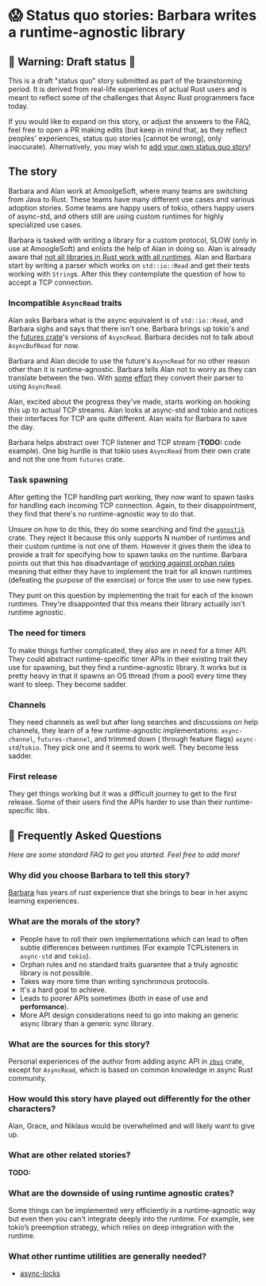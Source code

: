 # 😱 Status quo stories: Barbara writes a runtime-agnostic library


## 🚧 Warning: Draft status 🚧

This is a draft "status quo" story submitted as part of the brainstorming period. It is derived from
real-life experiences of actual Rust users and is meant to reflect some of the challenges that Async
Rust programmers face today.

If you would like to expand on this story, or adjust the answers to the FAQ, feel free to open a PR
making edits (but keep in mind that, as they reflect peoples' experiences, status quo stories
[cannot be wrong], only inaccurate). Alternatively, you may wish to
[add your own status quo story][htvsq]!

## The story

Barbara and Alan work at AmoolgeSoft, where many teams are switching from Java to Rust. These teams
have many different use cases and various adoption stories. Some teams are happy users of tokio,
others happy users of async-std, and others still are using custom runtimes for highly specialized
use cases.

Barbara is tasked with writing a library for a custom protocol, SLOW (only in use at AmoogleSoft)
and enlists the help of Alan in doing so. Alan is already aware that [not all libraries in Rust work
with all runtimes][nalirwwar]. Alan and Barbara start by writing a parser which works on
`std::io::Read` and get their tests working with `String`s. After this they contemplate the question
of how to accept a TCP connection.

### Incompatible `AsyncRead` traits

Alan asks Barbara what is the async equivalent is of `std::io::Read`, and Barbara sighs and says
that there isn't one. Barbara brings up tokio's and the [futures crate]'s versions of `AsyncRead`.
Barbara decides not to talk about `AsyncBufRead` for now.

Barbara and Alan decide to use the future's `AsyncRead` for no other reason other than it is
runtime-agnostic. Barbara tells Alan not to worry as they can translate between the two. With
[some](ahwas) [effort](bnah) they convert their parser to using `AsyncRead`.

Alan, excited about the progress they've made, starts working on hooking this up to actual TCP
streams. Alan looks at async-std and tokio and notices their interfaces for TCP are quite different.
Alan waits for Barbara to save the day.

Barbara helps abstract over TCP listener and TCP stream (**TODO:** code example). One big hurdle is
that tokio uses `AsyncRead` from their own crate and not the one from `futures` crate.

### Task spawning

After getting the TCP handling part working, they now want to spawn tasks for handling each incoming
TCP connection. Again, to their disappointment, they find that there's no runtime-agnostic way to do
that.

Unsure on how to do this, they do some searching and find the [`agnostik`] crate. They reject it
because this only supports N number of runtimes and their custom runtime is not one of them.
However it gives them the idea to provide a trait for specifying how to spawn tasks on the runtime.
Barbara points out that this has disadvantage of [working against orphan rules] meaning that either
they have to implement the trait for all known runtimes (defeating the purpose of the exercise) or
force the user to use new types.

They punt on this question by implementing the trait for each of the known runtimes. They're
disappointed that this means their library actually isn't runtime agnostic.

### The need for timers

To make things further complicated, they also are in need for a timer API. They could abstract
runtime-specific timer APIs in their existing trait they use for spawning, but they find a
runtime-agnostic library. It works but is pretty heavy in that it spawns an OS thread (from a pool)
every time they want to sleep. They become sadder.

### Channels

They need channels as well but after long searches and discussions on help channels, they learn of
a few runtime-agnostic implementations: `async-channel`, `futures-channel`, and trimmed down (
through feature flags) `async-std`/`tokio`. They pick one and it seems to work well. They become
less sadder.

### First release

They get things working but it was a difficult journey to get to the first release. Some of their
users find the APIs harder to use than their runtime-specific libs.

## 🤔 Frequently Asked Questions

*Here are some standard FAQ to get you started. Feel free to add more!*

### **Why did you choose Barbara to tell this story?**
[Barbara] has years of rust experience that she brings to bear in her async learning experiences.

### **What are the morals of the story?**

* People have to roll their own implementations which can lead to often subtle differences between
  runtimes (For example TCPListeners in `async-std` and `tokio`).
* Orphan rules and no standard traits guarantee that a truly agnostic library is not possible.
* Takes way more time than writing synchronous protocols.
* It's a hard goal to achieve.
* Leads to poorer APIs sometimes (both in ease of use and **performance**).
* More API design considerations need to go into making an generic async library than a generic sync library.

### **What are the sources for this story?**
Personal experiences of the author from adding async API in [`zbus`] crate, except for `AsyncRead`,
which is based on common knowledge in async Rust community.

### **How would this story have played out differently for the other characters?**
Alan, Grace, and Niklaus would be overwhelmed and will likely want to give up.

### What are other related stories?

**TODO:**

### What are the downside of using runtime agnostic crates?

Some things can be implemented very efficiently in a runtime-agnostic way but even then you can't
integrate deeply into the runtime. For example, see tokio’s preemption strategy, which relies on
deep integration with the runtime.

### What other runtime utilities are generally needed?
* [async-locks][async-locks-story]

[status quo stories]: ../status_quo.md
[Barbara]: ../../characters/barbara.md
[htvsq]: ../status_quo.md
[ahwas]: https://rust-lang.github.io/wg-async-foundations/vision/status_quo/alan_hates_writing_a_stream.html
[bnah]: https://rust-lang.github.io/wg-async-foundations/vision/status_quo/barbara_needs_async_helpers.html
[working against orphan rules]: https://github.com/rust-lang/wg-async-foundations/issues/180
[futures crate]: https://crates.io/crates/futures
[nalirwwar]: https://rust-lang.github.io/wg-async-foundations/vision/status_quo/alan_picks_web_server.html#first-problem-incompatible-runtimes
[`agnostik`]: https://crates.io/crates/agnostik
[`zbus`]: https://crates.io/crates/zbus/2.0.0-beta.3
[async-locks-story]: https://rust-lang.github.io/wg-async-foundations/vision/status_quo/alan_thinks_he_needs_async_locks.html
